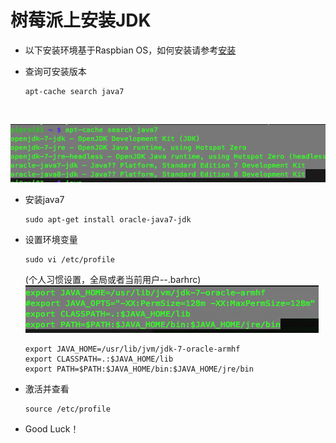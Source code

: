 # 树莓派上安装JDK
- 以下安装环境基于Raspbian OS，如何安装请参考[安装](documentation/installation/README.md)

- 查询可安装版本<br>
	```
	apt-cache search java7
	```
	<br>
![查询可安装的版本](images/search_java7.png)

- 安装java7<br>
	```
	sudo apt-get install oracle-java7-jdk
	```
- 设置环境变量<br>
	```
	sudo vi /etc/profile
	```
	(个人习惯设置，全局或者当前用户--.barhrc)<br>
	![设置环境变量](images/evn_profile.png)<br>
	```
	export JAVA_HOME=/usr/lib/jvm/jdk-7-oracle-armhf
	export CLASSPATH=.:$JAVA_HOME/lib
	export PATH=$PATH:$JAVA_HOME/bin:$JAVA_HOME/jre/bin
	```
- 激活并查看<br>
	```
	source /etc/profile
	```
- Good Luck！
	